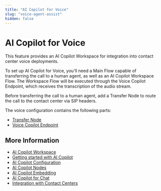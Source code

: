 ```yaml
---
title: "AI Copilot for Voice"
slug: "voice-agent-assist"
hidden: false
---
```


# AI Copilot for Voice

This feature provides an AI Copilot Workspace for integration into contact center voice deployments.

To set up AI Copilot for Voice, you'll need a Main Flow capable of transferring the call to a human agent, as well as an AI Copilot Workspace Flow. The Workspace Flow will be executed through the Voice Copilot Endpoint, which receives the transcription of the audio stream.

Before transferring the call to a human agent, add a Transfer Node to route the call to the contact center via SIP headers.

The voice configuration contains the following parts:

- [Transfer Node](transfer-node.md)
- [Voice Copilot Endpoint](../../ai/deploy/endpoint-reference/voice-copilot.md)

## More Information

- [AI Copilot Workspace](../overview.md)
- [Getting started with AI Copilot](../getting-started.md)
- [AI Copilot Configuration](../configuration.md)
- [AI Copilot Nodes](../../ai/build/node-reference/ai-copilot/overview.md)
- [AI Copilot Embedding](../embedding.md)
- [AI Copilot for Chat](../chat.md)
- [Integration with Contact Centers](../contact-center-integration.md)